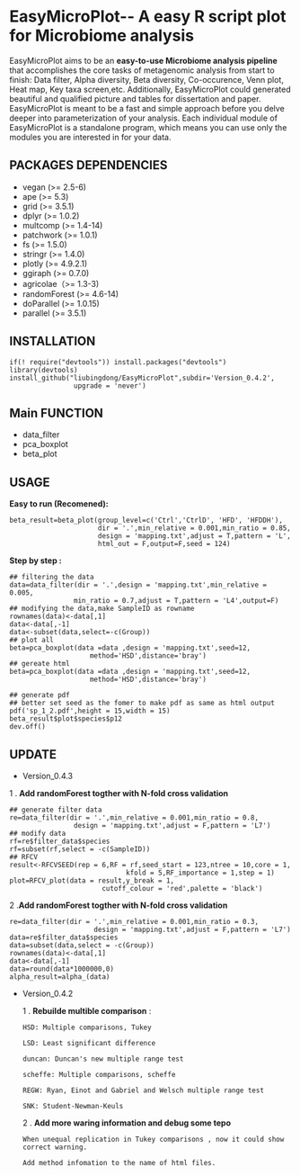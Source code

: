 # EasyMicroPlot-- A easy R script plot  for Microbiome  analysis

EasyMicroPlot aims to be an **easy-to-use Microbiome  analysis pipeline** that accomplishes the core tasks of metagenomic analysis from start to finish: Data filter, Alpha diversity, Beta diversity, Co-occurence, Venn plot, Heat map, Key taxa screen,etc. Additionally, EasyMicroPlot could generated beautiful and qualified picture and tables for dissertation and paper. EasyMicroPlot is meant to be a fast and simple approach before you delve deeper into parameterization of your analysis. Each individual module of EasyMicroPlot is a standalone program, which means you can use only the modules you are interested in for your data.

## PACKAGES DEPENDENCIES 
* vegan (>= 2.5-6)
* ape (>= 5.3) 
* grid (>= 3.5.1)
* dplyr (>= 1.0.2)
* multcomp (>= 1.4-14)
* patchwork (>= 1.0.1)
* fs (>= 1.5.0)
* stringr (>= 1.4.0)
* plotly (>= 4.9.2.1)
* ggiraph (>= 0.7.0)
* agricolae（>= 1.3-3)
* randomForest (>= 4.6-14)
* doParallel (>= 1.0.15)
* parallel (>= 3.5.1)

## INSTALLATION

	if(! require("devtools")) install.packages("devtools")
	library(devtools)
	install_github("liubingdong/EasyMicroPlot",subdir='Version_0.4.2',
					upgrade = 'never')


				
## Main FUNCTION

* data_filter
* pca_boxplot
* beta_plot


## USAGE

**Easy to run (Recomened):**

	beta_result=beta_plot(group_level=c('Ctrl','CtrlD', 'HFD', 'HFDDH'),
	                      dir = '.',min_relative = 0.001,min_ratio = 0.85,
	                      design = 'mapping.txt',adjust = T,pattern = 'L',
	                      html_out = F,output=F,seed = 124)

**Step by step :**

```
## filtering the data
data=data_filter(dir = '.',design = 'mapping.txt',min_relative = 0.005,
				min_ratio = 0.7,adjust = T,pattern = 'L4',output=F)
## modifying the data,make SampleID as rowname
rownames(data)<-data[,1]
data<-data[,-1]
data<-subset(data,select=-c(Group))
## plot all
beta=pca_boxplot(data =data ,design = 'mapping.txt',seed=12,
					method='HSD',distance='bray')
## gereate html
beta=pca_boxplot(data =data ,design = 'mapping.txt',seed=12,
                    method='HSD',distance='bray')

## generate pdf
## better set seed as the fomer to make pdf as same as html output
pdf('sp_1_2.pdf',height = 15,width = 15)
beta_result$plot$species$p12
dev.off()
```

## UPDATE
* Version_0.4.3

 1 . **Add randomForest togther with N-fold cross validation** 
 
 ```
 ## generate filter data
 re=data_filter(dir = '.',min_relative = 0.001,min_ratio = 0.8,
                 design = 'mapping.txt',adjust = F,pattern = 'L7')              
## modify data               
rf=re$filter_data$species
rf=subset(rf,select = -c(SampleID))
## RFCV
result<-RFCVSEED(rep = 6,RF = rf,seed_start = 123,ntree = 10,core = 1,
                              kfold = 5,RF_importance = 1,step = 1)
plot=RFCV_plot(data = result,y_break = 1,
                        cutoff_colour = 'red',palette = 'black')
```
 
 2 .**Add randomForest togther with N-fold cross validation**
 
 ```
 re=data_filter(dir = '.',min_relative = 0.001,min_ratio = 0.3,
                      design = 'mapping.txt',adjust = F,pattern = 'L7')
data=re$filter_data$species
data=subset(data,select = -c(Group))
rownames(data)<-data[,1]
data<-data[,-1]
data=round(data*1000000,0)
alpha_result=alpha_(data)
```



* Version_0.4.2


  1 . **Rebuilde multible comparison** :
  	
  	```
	HSD: Multiple comparisons, Tukey
	
	LSD: Least significant difference
	
	duncan: Duncan's new multiple range test
	
	scheffe: Multiple comparisons, scheffe
	
	REGW: Ryan, Einot and Gabriel and Welsch multiple range test
	
	SNK: Student-Newman-Keuls
	```
  2 .  **Add more waring information and debug some tepo**
  
  ```
  When unequal replication in Tukey comparisons , now it could show correct warning.
  
  Add method infomation to the name of html files.
  
  ```







